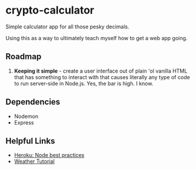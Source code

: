 # crypto-calculator

Simple calculator app for all those pesky decimals.

Using this as a way to ultimately teach myself how to get a web app going.

## Roadmap

1. **Keeping it simple** - create a user interface out of plain 'ol vanilla HTML that has something to interact with that causes literally any type of code to run server-side in Node.js. Yes, the bar is high. I know.

## Dependencies

* Nodemon
* Express

## Helpful Links

* [Heroku: Node best practices](https://devcenter.heroku.com/articles/node-best-practices)
* [Weather Tutorial](https://codeburst.io/build-a-weather-website-in-30-minutes-with-node-js-express-openweather-a317f904897b)
